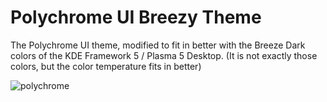 # Polychrome UI Breezy Theme

The Polychrome UI theme, modified to fit in better with the Breeze Dark colors of the KDE Framework 5 / Plasma 5 Desktop. (It is not exactly those colors, but the color temperature fits in better)

![polychrome](http://i.imgur.com/CH8fzkz.png)
